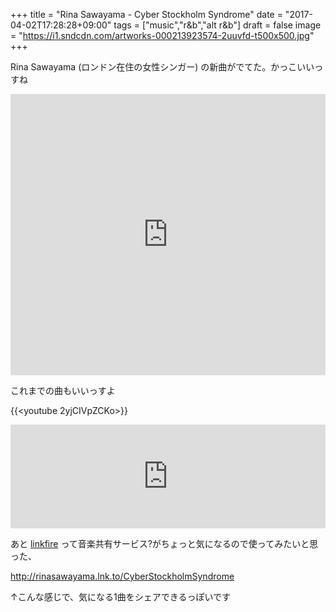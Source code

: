 +++
title = "Rina Sawayama - Cyber Stockholm Syndrome"
date = "2017-04-02T17:28:28+09:00"
tags = ["music","r&b","alt r&b"]
draft = false
image = "https://i1.sndcdn.com/artworks-000213923574-2uuvfd-t500x500.jpg"
+++

Rina Sawayama (ロンドン在住の女性シンガー) の新曲がでてた。かっこいいっすね

<iframe width="100%" height="450" scrolling="no" frameborder="no" src="https://w.soundcloud.com/player/?url=https%3A//api.soundcloud.com/tracks/313752374&amp;auto_play=false&amp;hide_related=false&amp;show_comments=true&amp;show_user=true&amp;show_reposts=false&amp;visual=true"></iframe>

これまでの曲もいいっすよ

{{<youtube 2yjCIVpZCKo>}}

<iframe width="100%" height="166" scrolling="no" frameborder="no" src="https://w.soundcloud.com/player/?url=https%3A//api.soundcloud.com/tracks/88326224&amp;color=ff5500&amp;auto_play=false&amp;hide_related=false&amp;show_comments=true&amp;show_user=true&amp;show_reposts=false"></iframe>

あと [linkfire](https://linkfire.com/) って音楽共有サービス?がちょっと気になるので使ってみたいと思った、

http://rinasawayama.lnk.to/CyberStockholmSyndrome

↑こんな感じで、気になる1曲をシェアできるっぽいです
